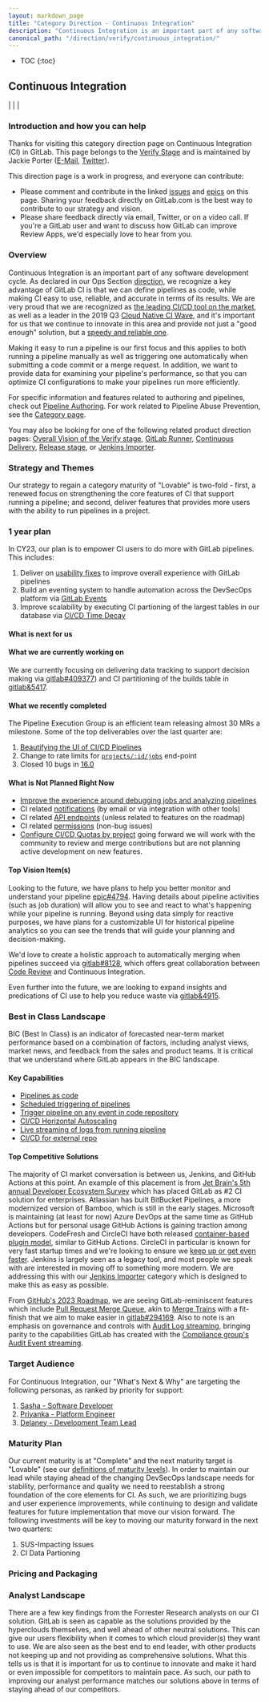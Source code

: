 ```yaml
---
layout: markdown_page
title: "Category Direction - Continuous Integration"
description: "Continuous Integration is an important part of any software development pipeline. It must be easy to use, reliable, and accurate. Learn more here!"
canonical_path: "/direction/verify/continuous_integration/"
---
```


- TOC
{:toc}

## Continuous Integration

| | |


### Introduction and how you can help

Thanks for visiting this category direction page on Continuous Integration (CI) in GitLab. This page belongs to the [Verify Stage](/handbook/product/categories/#verify-stage) and is maintained by Jackie Porter ([E-Mail](mailto:<jporter@gitlab.com>), [Twitter](https://twitter.com/JRMeshell)).

This direction page is a work in progress, and everyone can contribute:

- Please comment and contribute in the linked [issues](https://gitlab.com/groups/gitlab-org/-/issues/?scope=all&utf8=%E2%9C%93&state=opened&label_name%5B%5D=Category%3AContinuous%20Integration) and [epics](https://gitlab.com/groups/gitlab-org/-/epics?state=opened&page=1&sort=start_date_desc&label_name[]=Category:Continuous+Integration) on this page. Sharing your feedback directly on GitLab.com is the best way to contribute to our strategy and vision.
- Please share feedback directly via email, Twitter, or on a video call. If you're a GitLab user and want to discuss how GitLab can improve Review Apps, we'd especially love to hear from you.

### Overview

Continuous Integration is an important part of any software development cycle. As declared in our Ops Section [direction](/direction/ops/#pipelines-as-code), we recognize a key advantage of GitLab CI is that we can define pipelines as code, while making CI easy to use, reliable, and accurate in terms of its results. We are very proud that we are recognized as [the leading CI/CD tool on the market](/blog/2017/09/27/gitlab-leader-continuous-integration-forrester-wave/), as well as a leader in the 2019 Q3 [Cloud Native CI Wave](/analysts/forrester-cloudci19/), and it's important for us that we continue to innovate in this area and provide not just a "good enough" solution, but a [speedy and reliable one](/direction/ops/#speedy-reliable-pipelines).

Making it easy to run a pipeline is our first focus and this applies to both running a pipeline manually as well as triggering one automatically when submitting a code commit or a merge request. In addition, we want to provide data for examining your pipeline's performance, so that you can optimize CI configurations to make your pipelines run more efficiently.

For specific information and features related to authoring and pipelines, check out [Pipeline Authoring](/direction/verify/pipeline_authoring/). For work related to Pipeline Abuse Prevention, see the [Category page](https://about.gitlab.com/direction/govern/anti-abuse/instance_resiliency/). 

You may also be looking for one of the following related product direction pages: [Overall Vision of the Verify stage](/direction/ops/#verify), [GitLab Runner](/direction/verify/runner_core/), [Continuous Delivery](/direction/release/continuous_delivery/), [Release stage](/direction/ops/#release), or [Jenkins Importer](/direction/verify/jenkins_importer/). 


### Strategy and Themes

Our strategy to regain a category maturity of "Lovable" is two-fold - first, a renewed focus on strengthening the core features of CI that support running a pipeline; and second, deliver features that provides more users with the ability to run pipelines in a project. 

### 1 year plan
In CY23, our plan is to empower CI users to do more with GitLab pipelines. This includes: 

1. Deliver on [usability fixes](https://gitlab.com/gitlab-org/gitlab/-/issues/?sort=milestone_due_desc&state=opened&label_name%5B%5D=group%3A%3Apipeline%20execution&label_name%5B%5D=Category%3AContinuous%20Integration&label_name%5B%5D=SUS%3A%3AImpacting&first_page_size=20) to improve overall experience with GitLab pipelines 
1. Build an eventing system to handle automation across the DevSecOps platform via [GitLab Events](https://gitlab.com/groups/gitlab-org/-/epics/8349)
1. Improve scalability by executing CI partioning of the largest tables in our database via [CI/CD Time Decay](https://gitlab.com/groups/gitlab-org/-/epics/7522)

#### What is next for us

<!-- This is a 3 month look ahead for the next iteration that you have planned for the category. This section must provide links to issues or
or to [epics](https://about.gitlab.com/handbook/product/product-processes/#epics-for-a-single-iteration) that are scoped to a single iteration. Please do not link to epics encompass a vision that is a longer horizon and don't lay out an iteration plan. -->

#### What we are currently working on

We are currently focusing on delivering data tracking to support decision making via [gitlab#409377](https://gitlab.com/gitlab-org/gitlab/-/issues/409377)) and CI partitioning of the builds table in [gitlab&5417](https://gitlab.com/groups/gitlab-org/-/epics/5417). 

#### What we recently completed

The Pipeline Execution Group is an efficient team releasing almost 30 MRs a milestone. Some of the top deliverables over the last quarter are: 
1. [Beautifying the UI of CI/CD Pipelines](https://about.gitlab.com/releases/2023/06/22/gitlab-16-1-released/#beautify-the-ui-of-cicd-pipelines-and-jobs)
1. Change to rate limits for [`projects/:id/jobs`](https://about.gitlab.com/releases/2023/05/22/gitlab-16-0-released/#rate-limit-for-the-projectsidjobs-api-endpoint-reduced) end-point
1. Closed 10 bugs in [16.0](https://gitlab.com/gitlab-org/gitlab/-/issues/?sort=milestone_due_desc&state=closed&label_name%5B%5D=Category%3AContinuous%20Integration&label_name%5B%5D=type%3A%3Abug&milestone_title=16.0&first_page_size=20)

#### What is Not Planned Right Now

- [Improve the experience around debugging jobs and analyzing pipelines](https://gitlab.com/groups/gitlab-org/-/epics/5022)
- CI related [notifications](https://gitlab.com/groups/gitlab-org/-/issues?label_name%5B%5D=notifications&label_name[]=group%3A%3Apipeline%20execution) (by email or via integration with other tools)
- CI related [API endpoints](https://gitlab.com/gitlab-org/gitlab/-/issues?label_name%5B%5D=api&label_name%5B%5D=group%3A%3Apipeline+execution&state=opened) (unless related to features on the roadmap)
- CI related [permissions](https://gitlab.com/gitlab-org/gitlab/-/issues?scope=all&utf8=%E2%9C%93&state=opened&label_name[]=CI%20permissions&label_name[]=group%3A%3Apipeline%20execution&not[label_name][]=bug) (non-bug issues)
- [Configure CI/CD Quotas by project](https://gitlab.com/gitlab-org/gitlab/-/issues/357760) going forward we will work with the community to review and merge contributions but are not planning active development on new features.




#### Top Vision Item(s)

Looking to the future, we have plans to help you better monitor and understand your pipeline [epic#4794](https://gitlab.com/groups/gitlab-org/-/epics/4794). Having details about pipeline activities (such as job duration) will allow you to see and react to what's happening while your pipeline is running. Beyond using data simply for reactive purposes, we have plans for a customizable UI for historical pipeline analytics so you can see the trends that will guide your planning and decision-making. 

We'd love to create a holistic approach to automatically merging when pipelines succeed via [gitlab#8128](https://gitlab.com/gitlab-org/gitlab/-/issues/8128), which offers great collaboration between [Code Review](/direction/create/code_review/) and Continuous Integration. 

Even further into the future, we are looking to expand insights and predications of CI use to help you reduce waste via [gitlab&4915](https://gitlab.com/groups/gitlab-org/-/epics/4915).


### Best in Class Landscape

BIC (Best In Class) is an indicator of forecasted near-term market performance based on a combination of factors, including analyst views, market news, and feedback from the sales and product teams. It is critical that we understand where GitLab appears in the BIC landscape.

#### Key Capabilities 

* [Pipelines as code](https://about.gitlab.com/features/continuous-integration/)
* [Scheduled triggering of pipelines](https://docs.gitlab.com/ee/ci/pipelines/schedules.html)
* [Trigger pipeline on any event in code repository](https://docs.gitlab.com/ee/ci/triggers/)
* [CI/CD Horizontal Autoscaling](https://docs.gitlab.com/runner/configuration/autoscale.html#overview)
* [Live streaming of logs from running pipeline](https://docs.gitlab.com/ee/ci/jobs/#expand-and-collapse-job-log-sections)
* [CI/CD for external repo](https://docs.gitlab.com/ee/ci/ci_cd_for_external_repos/)

#### Top Competitive Solutions

The majority of CI market conversation is between us, Jenkins, and GitHub Actions at this point. An example of this placement is from [Jet Brain's 5th annual Developer Ecosystem Survey](https://www.jetbrains.com/lp/devecosystem-2021/) which has placed GitLab as #2 CI solution for enterprises. Atlassian has built BitBucket Pipelines, a more modernized version of Bamboo, which is still in the early stages. Microsoft is maintaining (at least for now) Azure DevOps at the same time as GitHub Actions but for personal usage GitHub Actions is gaining traction among developers. CodeFresh and CircleCI have both released [container-based plugin model](https://steps.codefresh.io/), similar to GitHub Actions. CircleCI in particular is known for very fast startup times and we're looking to ensure we [keep up or get even faster](https://gitlab.com/groups/gitlab-org/-/epics/7290). Jenkins is largely seen as a legacy tool, and most people we speak with are interested in moving off to something more modern. We are addressing this with our [Jenkins Importer](/direction/verify/jenkins_importer) category which is designed to make this as easy as possible.

From [GitHub's 2023 Roadmap](https://github.com/orgs/github/projects/4247), we are seeing GitLab-reminiscent features which include [Pull Request Merge Queue](https://github.com/github/roadmap/issues/370), akin to [Merge Trains](https://docs.gitlab.com/ee/ci/pipelines/merge_trains.html) with a fit-finish that we aim to make easier in [gitlab#294169](https://gitlab.com/gitlab-org/gitlab/-/issues/294169). Also to note is an emphasis on governance and controls with [Audit Log streaming](https://github.com/github/roadmap/issues/344), bringing parity to the capabilities GitLab has created with the [Compliance group's Audit Event streaming](https://docs.gitlab.com/ee/administration/audit_event_streaming.html). 


### Target Audience

For Continuous Integration, our "What's Next & Why" are targeting the following personas, as ranked by priority for support: 

1. [Sasha - Software Developer](https://about.gitlab.com/handbook/product/personas/#sasha-software-developer)
1. [Priyanka - Platform Engineer](https://about.gitlab.com/handbook/product/personas/#priyanka-platform-engineer)
1. [Delaney - Development Team Lead](https://about.gitlab.com/handbook/product/personas/#delaney-development-team-lead)

### Maturity Plan

Our current maturity is at "Complete" and the next maturity target is "Lovable"  (see our [definitions of maturity levels](/direction/maturity/)). In order to maintain our lead while staying ahead of the changing DevSecOps landscape needs for stability, performance and quality we need to reestablish a strong foundation of the core elements for CI. As such, we are prioritizing bugs and user experience improvements, while continuing to design and validate features for future implementation that move our vision forward. The following investments will be key to moving our maturity forward in the next two quarters: 

1. SUS-Impacting Issues 
1. CI Data Partioning 

### Pricing and Packaging
<!-- 
-->

### Analyst Landscape

There are a few key findings from the Forrester Research analysts on our CI solution. GitLab is seen as capable as the solutions provided by the hyperclouds themselves, and well ahead of other neutral solutions. This can give our users flexibility when it comes to which cloud provider(s) they want to use. We are also seen as the best end to end leader, with other products  not keeping up and not providing as comprehensive solutions. What this tells us is that it is important for us to continue to innovate and make it hard or even impossible for competitors to maintain pace. As such, our path to improving our analyst performance matches our solutions above in terms of staying ahead of our competitors.
